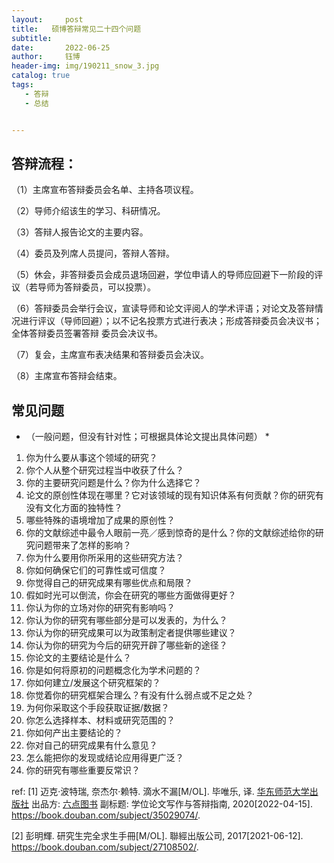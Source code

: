 ```yaml
---
layout:     post
title:   硕博答辩常见二十四个问题
subtitle: 
date:       2022-06-25
author:     钰博
header-img: img/190211_snow_3.jpg
catalog: true
tags:
   - 答辩
   - 总结


---
```



## 答辩流程：
（1）主席宣布答辩委员会名单、主持各项议程。 

（2）导师介绍该生的学习、科研情况。

（3）答辩人报告论文的主要内容。

（4）委员及列席人员提问，答辩人答辩。 

（5）休会，非答辩委员会成员退场回避，学位申请人的导师应回避下一阶段的评议（若导师为答辩委员，可以投票）。
 
（6）答辩委员会举行会议，宣读导师和论文评阅人的学术评语；对论文及答辩情况进行评议（导师回避）；以不记名投票方式进行表决；形成答辩委员会决议书；全体答辩委员签署答辩 委员会决议书。 

（7）复会，主席宣布表决结果和答辩委员会决议。 

（8）主席宣布答辩会结束。


## 常见问题
* （一般问题，但没有针对性；可根据具体论文提出具体问题） *

1. 你为什么要从事这个领域的研究？
2. 你个人从整个研究过程当中收获了什么？
3. 你的主要研究问题是什么？你为什么选择它？
4. 论文的原创性体现在哪里？它对该领域的现有知识体系有何贡献？你的研究有没有文化方面的独特性？
5. 哪些特殊的语境增加了成果的原创性？
6. 你的文献综述中最令人眼前一亮／感到惊奇的是什么？你的文献综述给你的研究问题带来了怎样的影响？
7. 你为什么要用你所采用的这些研究方法？
8. 你如何确保它们的可靠性或可信度？
9. 你觉得自己的研究成果有哪些优点和局限？
10. 假如时光可以倒流，你会在研究的哪些方面做得更好？
11. 你认为你的立场对你的研究有影响吗？
12. 你认为你的研究有哪些部分是可以发表的，为什么？
13. 你认为你的研究成果可以为政策制定者提供哪些建议？
14. 你认为你的研究为今后的研究开辟了哪些新的途径？
15. 你论文的主要结论是什么？
16. 你是如何将原初的问题概念化为学术问题的？
17. 你如何建立/发展这个研究框架的？
18. 你觉着你的研究框架合理么？有没有什么弱点或不足之处？
19. 为何你采取这个手段获取证据/数据？
20. 你怎么选择样本、材料或研究范围的？
21. 你如何产出主要结论的？
22. 你对自己的研究成果有什么意见？
23. 怎么能把你的发现或结论应用得更广泛？
24. 你的研究有哪些重要反常识？


ref: 
[1] 迈克·波特瑞, 奈杰尔·赖特. 滴水不漏[M/OL]. 毕唯乐, 译. <a href="https://book.douban.com/press/2486">华东师范大学出版社</a>   <span class="pl">出品方:</span>      <a href="https://book.douban.com/producers/103">六点图书</a> <span class="pl">副标题:</span> 学位论文写作与答辩指南, 2020[2022-04-15]. https://book.douban.com/subject/35029074/.

[2] 彭明輝. 研究生完全求生手冊[M/OL]. 聯經出版公司, 2017[2021-06-12]. https://book.douban.com/subject/27108502/.


